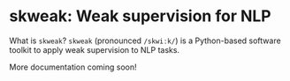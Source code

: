 # skweak: Weak supervision for NLP

What is `skweak`? `skweak` (pronounced `/skwiːk/`) is a Python-based software toolkit to apply weak supervision to NLP tasks. 

More documentation coming soon!


